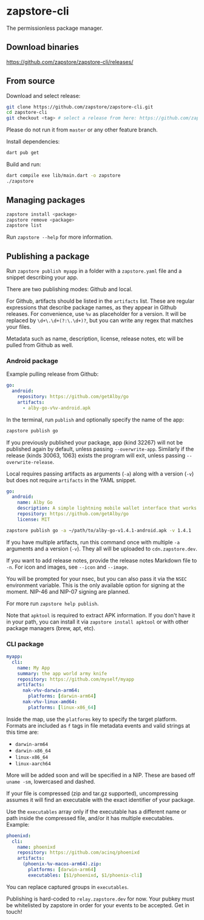 # zapstore-cli

The permissionless package manager.

## Download binaries

https://github.com/zapstore/zapstore-cli/releases/

## From source

Download and select release:

```bash
git clone https://github.com/zapstore/zapstore-cli.git
cd zapstore-cli
git checkout <tag> # select a release from here: https://github.com/zapstore/zapstore-cli/tags
```

Please do not run it from `master` or any other feature branch.

Install dependencies:

```bash
dart pub get
```

Build and run:

```bash
dart compile exe lib/main.dart -o zapstore
./zapstore
```

## Managing packages

```bash
zapstore install <package>
zapstore remove <package>
zapstore list
```

Run `zapstore --help` for more information.

## Publishing a package

Run `zapstore publish myapp` in a folder with a `zapstore.yaml` file and a snippet describing your app.

There are two publishing modes: Github and local.

For Github, artifacts should be listed in the `artifacts` list. These are regular expressions that describe package names, as they appear in Github releases.
For convenience, use `%v` as placeholder for a version. It will be replaced by `\d+\.\d+(?:\.\d+)?`, but you can write any regex that matches your files.

Metadata such as name, description, license, release notes, etc will be pulled from Github as well.

### Android package

Example pulling release from Github:

```yaml
go:
  android:
    repository: https://github.com/getAlby/go
    artifacts:
      - alby-go-v%v-android.apk
```

In the terminal, run `publish` and optionally specify the name of the app:

```bash
zapstore publish go 
```

If you previously published your package, app (kind 32267) will not be published again by default, unless passing `--overwrite-app`. Similarly if the release (kinds 30063, 1063) exists the program will exit, unless passing `--overwrite-release`.

Local requires passing artifacts as arguments (`-a`) along with a version (`-v`) but does not require `artifacts` in the YAML snippet.

```yaml
go:
  android:
    name: Alby Go
    description: A simple lightning mobile wallet interface that works great with Alby Hub.
    repository: https://github.com/getAlby/go
    license: MIT
```

```bash
zapstore publish go -a ~/path/to/alby-go-v1.4.1-android.apk -v 1.4.1
```

If you have multiple artifacts, run this command once with multiple `-a` arguments and a version (`-v`). They all will be uploaded to `cdn.zapstore.dev`.

If you want to add release notes, provide the release notes Markdown file to `-n`. For icon and images, see `--icon` and `--image`.

You will be prompted for your nsec, but you can also pass it via the `NSEC` environment variable. This is the only available option for signing at the moment. NIP-46 and NIP-07 signing are planned.

For more run `zapstore help publish`.

Note that `apktool` is required to extract APK information. If you don't have it in your path, you can install it via `zapstore install apktool` or with other package managers (brew, apt, etc).

### CLI package

```yaml
myapp:
  cli:
    name: My App
    summary: the app world army knife
    repository: https://github.com/myself/myapp
    artifacts:
      nak-v%v-darwin-arm64:
        platforms: [darwin-arm64]
      nak-v%v-linux-amd64:
        platforms: [linux-x86_64]
```

Inside the map, use the `platforms` key to specify the target platform. Formats are included as `f` tags in file metadata events and valid strings at this time are:

 - `darwin-arm64`
 - `darwin-x86_64`
 - `linux-x86_64`
 - `linux-aarch64`

More will be added soon and will be specified in a NIP. These are based off `uname -sm`, lowercased and dashed.

If your file is compressed (zip and tar.gz supported), uncompressing assumes it will find an executable with the exact identifier of your package.

Use the `executables` array only if the executable has a different name or path inside the compressed file, and/or it has multiple executables. Example:

```yaml
phoenixd:
  cli:
    name: phoenixd
    repository: https://github.com/acinq/phoenixd
    artifacts:
      (phoenix-%v-macos-arm64).zip:
        platforms: [darwin-arm64]
        executables: [$1/phoenixd, $1/phoenix-cli]
```

You can replace captured groups in `executables`.

Publishing is hard-coded to `relay.zapstore.dev` for now. Your pubkey must be whitelisted by zapstore in order for your events to be accepted. Get in touch!
